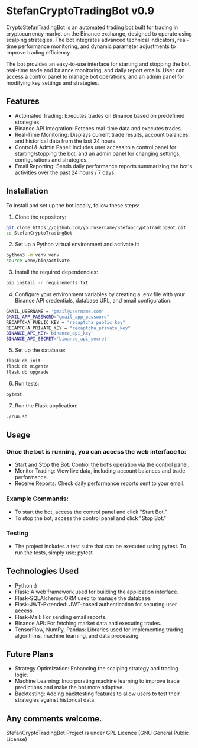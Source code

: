 # StefanCryptoTradingBot v0.9

CryptoStefanTradingBot is an automated trading bot built for trading in cryptocurrency market on the Binance exchange, designed to operate using scalping strategies. The bot integrates advanced technical indicators, real-time performance monitoring, and dynamic parameter adjustments to improve trading efficiency. 

The bot provides an easy-to-use interface for starting and stopping the bot, real-time trade and balance monitoring, and daily report emails. User can access a control panel to manage bot operations, and an admin panel for modifying key settings and strategies.

## Features

- Automated Trading: Executes trades on Binance based on predefined strategies.
- Binance API Integration: Fetches real-time data and executes trades.
- Real-Time Monitoring: Displays current trade results, account balances, and historical data from the last 24 hours.
- Control & Admin Panel: Includes user access to a control panel for starting/stopping the bot, and an admin panel for changing settings, configurations and strategies.
- Email Reporting: Sends daily performance reports summarizing the bot's activities over the past 24 hours / 7 days.

## Installation

To install and set up the bot locally, follow these steps:

1. Clone the repository:
```bash
git clone https://github.com/yourusername/StefanCryptoTradingBot.git
cd StefanCryptoTradingBot
```

2. Set up a Python virtual environment and activate it:
```bash
python3 -m venv venv
source venv/bin/activate
```

3. Install the required dependencies:
```bash
pip install -r requirements.txt
```

4. Configure your environment variables by creating a .env file with your Binance API credentials, database URL, and email configuration.
```bash
GMAIL_USERNAME = 'gmail@username.com'
GMAIL_APP_PASSWORD="gmail_app_password"
RECAPTCHA_PUBLIC_KEY = "recaptcha_public_key"
RECAPTCHA_PRIVATE_KEY = "recaptcha_private_key"
BINANCE_API_KEY='binance_api_key'
BINANCE_API_SECRET='binance_api_secret'
```

5. Set up the database:
```bash
flask db init
flask db migrate
flask db upgrade
```

6. Run tests:
```bash
pytest
```

7. Run the Flask application:
```bash
./run.sh
```

## Usage

### Once the bot is running, you can access the web interface to:
- Start and Stop the Bot: Control the bot’s operation via the control panel.
- Monitor Trading: View live data, including account balances and trade performance.
- Receive Reports: Check daily performance reports sent to your email.

### Example Commands:
- To start the bot, access the control panel and click "Start Bot."
- To stop the bot, access the control panel and click "Stop Bot."

### Testing
- The project includes a test suite that can be executed using pytest. To run the tests, simply use:
pytest

## Technologies Used
- Python :)
- Flask: A web framework used for building the application interface.
- Flask-SQLAlchemy: ORM used to manage the database.
- Flask-JWT-Extended: JWT-based authentication for securing user access.
- Flask-Mail: For sending email reports.
- Binance API: For fetching market data and executing trades.
- TensorFlow, NumPy, Pandas: Libraries used for implementing trading algorithms, machine learning, and data processing.

## Future Plans
- Strategy Optimization: Enhancing the scalping strategy and trading logic.
- Machine Learning: Incorporating machine learning to improve trade predictions and make the bot more adaptive.
- Backtesting: Adding backtesting features to allow users to test their strategies against historical data.

## Any comments welcome.

StefanCryptoTradingBot Project is under GPL Licence (GNU General Public License)